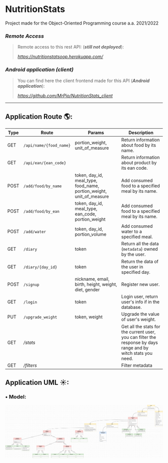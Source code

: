 # NutritionStats
Project made for the Object-Oriented Programming course a.a. 2021/2022

### *Remote Access*

>Remote access to this rest API: (***still not deployed***):
>
> *https://nutritionstatsoop.herokuapp.com/*

### *Android application (client)*

>You can find here the client frontend made for this API (***Android application***):
>
> *https://github.com/MrPio/NutritionStats_client*
----------------------------------------------------------------------------------------------------------------------------------------

## Application Route 🌎:
Type | Route | Params | Description
---- | ---- | ---- | ----  
GET | `/api/name/{food_name}` | portion_weight, unit_of_measure | Return information about food by its name.
GET | `/api/ean/{ean_code}` |  | Return information about product by its ean code.
POST | `/add/food/by_name` | token, day_id, meal_type, food_name, portion_weight, unit_of_measure | Add consumed food to a specified meal by its name.
POST | `/add/food/by_ean` | token, day_id, meal_type, ean_code, portion_weight | Add consumed food to a specified meal by its name.
POST | `/add/water` | token, day_id, portion_volume | Add consumed water to a specified meal.
GET | `/diary` | token | Return all the data (`metadata`) owned by the user.
GET | `/diary/{day_id}` | token | Return the data of the user in specified day.
POST | `/signup` | nickname, email, birth, height, weight, diet, gender | Register new user.
GET | `/login` | token | Login user, return user's info if in the database.
PUT | `/upgrade_weight` | token, weight | Upgrade the value of user's weight.
GET | */stats* | | Get all the stats for the current user, you can filter the response by days range and by witch stats you need.
GET | */filters* | | Filter metadata
                                                                                                                                                                                                                                                                                                                                                                                                                                                                                                                                                                                                                      
## Application UML ☀:
### • Model:
![Model UML](graphics/NutritionStats-UML.jpg)
